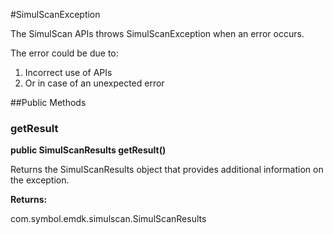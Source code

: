 #SimulScanException

The SimulScan APIs throws SimulScanException when an error occurs.

The error could be due to:

1. Incorrect use of APIs
2. Or in case of an unexpected error


##Public Methods

### getResult

**public SimulScanResults getResult()**

Returns the SimulScanResults object that provides additional information on the exception.

**Returns:**

com.symbol.emdk.simulscan.SimulScanResults

